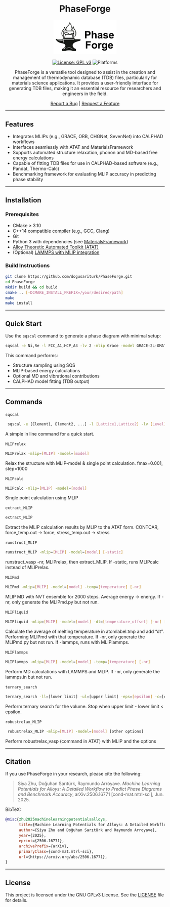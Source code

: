 <div align="center">

# PhaseForge

<p align="center">
  <img src="logo.png" alt="PhaseForge Logo" width="200"/>
</p>

[![License: GPL v3](https://img.shields.io/badge/License-GPLv3-blue.svg)](https://opensource.org/license/gpl-3-0)
![Platforms](https://img.shields.io/badge/platform-linux%20%7C%20macos-lightgrey)

<p>
PhaseForge is a versatile tool designed to assist in the creation and management of thermodynamic database (TDB) files, particularly for materials science applications. It provides a user-friendly interface for generating TDB files, making it an essential resource for researchers and engineers in the field.

</p>

<p>
  <a href="https://github.com/dogusariturk/PhaseForge/issues/new?labels=bug">Report a Bug</a> |
  <a href="https://github.com/dogusariturk/PhaseForge/issues/new?labels=enhancement">Request a Feature</a>
</p>

</div>

---

## Features

- Integrates MLIPs (e.g., GRACE, ORB, CHGNet, SevenNet) into CALPHAD workflows
- Interfaces seamlessly with ATAT and MaterialsFramework
- Supports automated structure relaxation, phonon and MD-based free energy calculations
- Capable of fitting TDB files for use in CALPHAD-based software (e.g., Pandat, Thermo-Calc)
- Benchmarking framework for evaluating MLIP accuracy in predicting phase stability

---

## Installation

### Prerequisites

- CMake ≥ 3.10
- C++14 compatible compiler (e.g., GCC, Clang)
- Git
- Python 3 with dependencies (see [MaterialsFramework](https://github.com/dogusariturk/MaterialsFramework))
- [Alloy Theoretic Automated Toolkit (ATAT)](https://axelvandewalle.github.io/www-avdw/atat/)
- (Optional) [LAMMPS with MLIP integration](https://github.com/dogusariturk/lammps/tree/new-models)

### Build Instructions

```sh
git clone https://github.com/dogusariturk/PhaseForge.git
cd PhaseForge
mkdir build && cd build
cmake .. [-DCMAKE_INSTALL_PREFIX=/your/desired/path]
make
make install
```

---

## Quick Start

Use the `sqscal` command to generate a phase diagram with minimal setup:

```sh
sqscal -e Ni,Re -l FCC_A1,HCP_A3 -lv 2 -mlip Grace -model GRACE-2L-OMAT
```

This command performs:

* Structure sampling using SQS
* MLIP-based energy calculations
* Optional MD and vibrational contributions
* CALPHAD model fitting (TDB output)

---


## Commands

`sqscal`

```sh
 sqscal -e [Element1, Element2, ...] -l [Lattice1,Lattice2] -lv [Level] -mlip [MLIP] -model [MLIP model version] [-vib] [-sro]
```

A simple in line command for a quick start.


`MLIPrelax`

```sh
MLIPrelax -mlip=[MLIP] -model=[model]
```

Relax the structure with MLIP-model & single point calculation. fmax=0.001, step=1000


`MLIPcalc`

```sh
MLIPcalc -mlip=[MLIP] -model=[model]
```

Single point calculation using MLIP

`extract_MLIP`

```sh
extract_MLIP
```
Extract the MLIP calculation results by MLIP to the ATAT form. CONTCAR, force_temp.out → force, stress_temp.out → stress

`runstruct_MLIP`

```sh
runstruct_MLIP -mlip=[MLIP] -model=[model] [-static]
```

runstruct_vasp -nr, MLIPrelax, then extract_MLIP. If -static, runs MLIPcalc instead of MLIPrelax.

`MLIPmd`

```sh
MLIPmd -mlip=[MLIP] -model=[model] -temp=[temperature] [-nr]
```

MLIP MD with NVT ensemble for 2000 steps. Average energy → energy. If -nr, only generate the MLIPmd.py but not run.

`MLIPliquid`

```sh
MLIPliquid -mlip=[MLIP] -model=[model] -dt=[temperature_offset] [-nr] [-lammps]
```

Calculate the average of melting temperature in atomlabel.tmp and add “dt”. Performing MLIPmd with that temperature. If -nr, only generate the MLIPmd.py but not run. If -lammps, runs with MLIPlammps.

`MLIPlammps`

```sh
MLIPlammps -mlip=[MLIP] -model=[model] -temp=[temperature] [-nr]
```

Perform MD calculations with LAMMPS and MLIP. If -nr, only generate the lammps.in but not run.

`ternary_search`

```sh
ternary_search -ll=[lower limit] -ul=[upper limit] -eps=[epsilon] -c=[command for energy]
```

Perform ternary search for the volume. Stop when upper limit - lower limit < epsilon. 

`robustrelax_MLIP`

```sh
 robustrelax_MLIP -mlip=[MLIP] -model=[model] [other options]
```

Perform robustrelax_vasp (command in ATAT) with MLIP and the options

---


## Citation

If you use PhaseForge in your research, please cite the following:

> Siya Zhu, Doğuhan Sarıtürk, Raymundo Arróyave. *Machine Learning Potentials for Alloys: A Detailed Workflow to Predict Phase Diagrams and Benchmark Accuracy*, arXiv:2506.16771 [cond-mat.mtrl-sci], Jun. 2025.

BibTeX:

```bibtex
@misc{zhu2025machinelearningpotentialsalloys,
      title={Machine Learning Potentials for Alloys: A Detailed Workflow to Predict Phase Diagrams and Benchmark Accuracy}, 
      author={Siya Zhu and Doğuhan Sarıtürk and Raymundo Arroyave},
      year={2025},
      eprint={2506.16771},
      archivePrefix={arXiv},
      primaryClass={cond-mat.mtrl-sci},
      url={https://arxiv.org/abs/2506.16771}, 
}
```

---

## License

This project is licensed under the GNU GPLv3 License. See the [LICENSE](./LICENSE) file for details.
